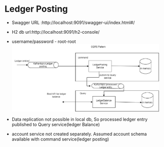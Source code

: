 # Ledger Posting
- Swagger URL :http://localhost:9091/swagger-ui/index.html#/
- H2 db url:http://localhost:9091/h2-console/
- username/password - root-root
![img.png](img.png)

- Data replication not possible in local db, So processed ledger entry published to Query service(ledger Balance)
- account service not created separately. Assumed account schema available with command service(ledger posting)
